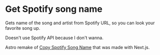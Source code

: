 # Get Spotify song name

Gets name of the song and artist from Spotify URL, so you can look your favorite song up.

Doesn't use Spotify API because I don't wanna.

Astro remake of [Copy Spotify Song Name](https://github.com/suhankins/copy-spotify-song-name) that was made with Next.js.
